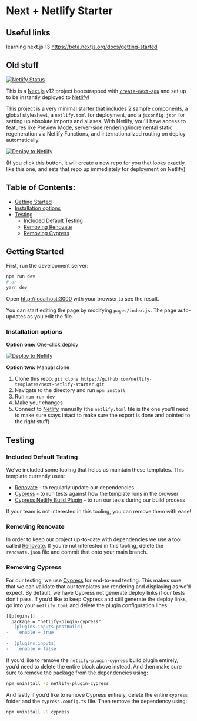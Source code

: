 # Next + Netlify Starter

## Useful links

learning next.js 13
https://beta.nextjs.org/docs/getting-started

## Old stuff

[![Netlify Status](https://api.netlify.com/api/v1/badges/46648482-644c-4c80-bafb-872057e51b6b/deploy-status)](https://app.netlify.com/sites/next-dev-starter/deploys)

This is a [Next.js](https://nextjs.org/) v12 project bootstrapped with [`create-next-app`](https://github.com/vercel/next.js/tree/canary/packages/create-next-app) and set up to be instantly deployed to [Netlify](https://url.netlify.com/SyTBPVamO)!

This project is a very minimal starter that includes 2 sample components, a global stylesheet, a `netlify.toml` for deployment, and a `jsconfig.json` for setting up absolute imports and aliases. With Netlify, you'll have access to features like Preview Mode, server-side rendering/incremental static regeneration via Netlify Functions, and internationalized routing on deploy automatically.

[![Deploy to Netlify](https://www.netlify.com/img/deploy/button.svg)](https://app.netlify.com/start/deploy?repository=https://github.com/netlify-templates/next-netlify-starter&utm_source=github&utm_medium=nextstarter-cs&utm_campaign=devex-cs)

(If you click this button, it will create a new repo for you that looks exactly like this one, and sets that repo up immediately for deployment on Netlify)

## Table of Contents:

- [Getting Started](#getting-started)
- [Installation options](#installation-options)
- [Testing](#testing)
  - [Included Default Testing](#included-default-testing)
  - [Removing Renovate](#removing-renovate)
  - [Removing Cypress](#removing-cypress)

## Getting Started

First, run the development server:

```bash
npm run dev
# or
yarn dev
```

Open [http://localhost:3000](http://localhost:3000) with your browser to see the result.

You can start editing the page by modifying `pages/index.js`. The page auto-updates as you edit the file.

### Installation options

**Option one:** One-click deploy

[![Deploy to Netlify](https://www.netlify.com/img/deploy/button.svg)](https://app.netlify.com/start/deploy?repository=https://github.com/netlify-templates/next-netlify-starter&utm_source=github&utm_medium=nextstarter-cs&utm_campaign=devex-cs)

**Option two:** Manual clone

1. Clone this repo: `git clone https://github.com/netlify-templates/next-netlify-starter.git`
2. Navigate to the directory and run `npm install`
3. Run `npm run dev`
4. Make your changes
5. Connect to [Netlify](https://url.netlify.com/Bk4UicocL) manually (the `netlify.toml` file is the one you'll need to make sure stays intact to make sure the export is done and pointed to the right stuff)

## Testing

### Included Default Testing

We’ve included some tooling that helps us maintain these templates. This template currently uses:

- [Renovate](https://www.mend.io/free-developer-tools/renovate/) - to regularly update our dependencies
- [Cypress](https://www.cypress.io/) - to run tests against how the template runs in the browser
- [Cypress Netlify Build Plugin](https://github.com/cypress-io/netlify-plugin-cypress) - to run our tests during our build process

If your team is not interested in this tooling, you can remove them with ease!

### Removing Renovate

In order to keep our project up-to-date with dependencies we use a tool called [Renovate](https://github.com/marketplace/renovate). If you’re not interested in this tooling, delete the `renovate.json` file and commit that onto your main branch.

### Removing Cypress

For our testing, we use [Cypress](https://www.cypress.io/) for end-to-end testing. This makes sure that we can validate that our templates are rendering and displaying as we’d expect. By default, we have Cypress not generate deploy links if our tests don’t pass. If you’d like to keep Cypress and still generate the deploy links, go into your `netlify.toml` and delete the plugin configuration lines:

```diff
[[plugins]]
  package = "netlify-plugin-cypress"
-  [plugins.inputs.postBuild]
-    enable = true
-
-  [plugins.inputs]
-    enable = false 
```

If you’d like to remove the `netlify-plugin-cypress` build plugin entirely, you’d need to delete the entire block above instead. And then make sure sure to remove the package from the dependencies using:

```bash
npm uninstall -D netlify-plugin-cypress
```

And lastly if you’d like to remove Cypress entirely, delete the entire `cypress` folder and the `cypress.config.ts` file. Then remove the dependency using:

```bash
npm uninstall -S cypress
```
